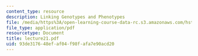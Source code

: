 ```yaml
---
content_type: resource
description: Linking Genotypes and Phenotypes
file: /media/https%3A/open-learning-course-data-rc.s3.amazonaws.com/hst-950j-medical-computing-spring-2003/93de317648efaf04f98fafa7e90acd20_lecture21.pdf
file_type: application/pdf
resourcetype: Document
title: lecture21.pdf
uid: 93de3176-48ef-af04-f98f-afa7e90acd20
---
```

